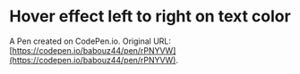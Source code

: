 # Hover effect left to right on text color

A Pen created on CodePen.io. Original URL: [https://codepen.io/babouz44/pen/rPNYVW](https://codepen.io/babouz44/pen/rPNYVW).

